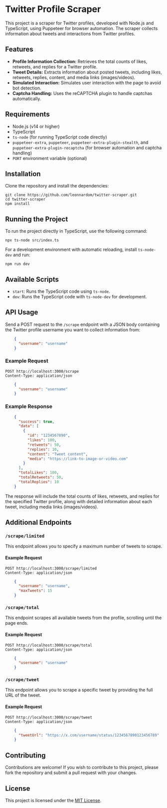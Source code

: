 Twitter Profile Scraper
=======================

This project is a scraper for Twitter profiles, developed with Node.js and TypeScript, using Puppeteer for browser automation. The scraper collects information about tweets and interactions from Twitter profiles.

Features
--------

*   **Profile Information Collection:** Retrieves the total counts of likes, retweets, and replies for a Twitter profile.
*   **Tweet Details:** Extracts information about posted tweets, including likes, retweets, replies, content, and media links (images/videos).
*   **Simulated Interaction:** Simulates user interaction with the page to avoid bot detection.
*   **Captcha Handling:** Uses the reCAPTCHA plugin to handle captchas automatically.

Requirements
------------

*   Node.js (v14 or higher)
*   TypeScript
*   `ts-node` (for running TypeScript code directly)
*   `puppeteer-extra`, `puppeteer`, `puppeteer-extra-plugin-stealth`, and `puppeteer-extra-plugin-recaptcha` (for browser automation and captcha handling)
*   `PORT` environment variable (optional)

Installation
------------

Clone the repository and install the dependencies:

    git clone https://github.com/leonnardom/twitter-scraper.git
    cd twitter-scraper
    npm install

Running the Project
-------------------

To run the project directly in TypeScript, use the following command:

    npx ts-node src/index.ts

For a development environment with automatic reloading, install `ts-node-dev` and run:

    npm run dev

Available Scripts
-----------------

*   `start`: Runs the TypeScript code using `ts-node`.
*   `dev`: Runs the TypeScript code with `ts-node-dev` for development.

API Usage
---------

Send a POST request to the `/scrape` endpoint with a JSON body containing the Twitter profile username you want to collect information from:

```json
    {
      "username": "username"
    }
```

### Example Request

    POST http://localhost:3000/scrape
    Content-Type: application/json
    
```json
    {
      "username": "username"
    }
```

### Example Response

```json
    {
      "success": true,
      "data": [
        {
          "id": "1234567890",
          "likes": 100,
          "retweets": 50,
          "replies": 10,
          "content": "Tweet content",
          "media": "https://link-to-image-or-video.com"
        }
      ],
      "totalLikes": 100,
      "totalRetweets": 50,
      "totalReplies": 10
    }
```

The response will include the total counts of likes, retweets, and replies for the specified Twitter profile, along with detailed information about each tweet, including media links (images/videos).

Additional Endpoints
--------------------

### `/scrape/limited`

This endpoint allows you to specify a maximum number of tweets to scrape.

#### Example Request

    POST http://localhost:3000/scrape/limited
    Content-Type: application/json

```json 
    {
      "username": "username",
      "maxTweets": 15
    }
```

### `/scrape/total`

This endpoint scrapes all available tweets from the profile, scrolling until the page ends.

#### Example Request

    POST http://localhost:3000/scrape/total
    Content-Type: application/json

```json   
    {
      "username": "username"
    }
```

### `/scrape/tweet`

This endpoint allows you to scrape a specific tweet by providing the full URL of the tweet.

#### Example Request

    POST http://localhost:3000/scrape/tweet
    Content-Type: application/json
    
```json
    {
      "tweetUrl": "https://x.com/username/status/1234567890123456789"
    }
```

Contributing
------------

Contributions are welcome! If you wish to contribute to this project, please fork the repository and submit a pull request with your changes.

License
-------

This project is licensed under the [MIT License](LICENSE).